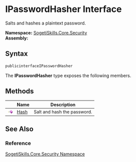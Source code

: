 IPasswordHasher Interface
=========================
Salts and hashes a plaintext password.

**Namespace:** [SogetiSkills.Core.Security][1]  
**Assembly:**

Syntax
------

```csharp
publicinterfaceIPasswordHasher
```

The **IPasswordHasher** type exposes the following members.


Methods
-------

                 | Name      | Description                 
---------------- | --------- | --------------------------- 
![Public method] | [Hash][2] | Salt and hash the password. 


See Also
--------

### Reference
[SogetiSkills.Core.Security Namespace][1]  

[1]: ../README.md
[2]: Hash.md
[Public method]: ../../_icons/pubmethod.gif "Public method"